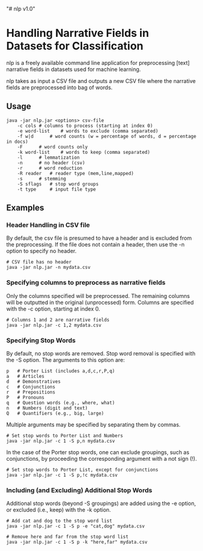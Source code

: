 "# nlp v1.0"

#  Handling Narrative Fields in Datasets for Classification

nlp is a freely available command line application for preprocessing [text] narrative fields in 
datasets used for machine learning.

nlp takes as input a CSV file and outputs a new CSV file where the narrative fields are
preprocessed into bag of words. 

## Usage

	java -jar nlp.jar <options> csv-file
		-c cols	# columns to process (starting at index 0)
		-e word-list	# words to exclude (comma separated)
		-f w|d		# word counts (w = percentage of words, d = percentage in docs)
		-F		# word counts only
		-k word-list	# words to keep (comma separated)
		-l		# lemmatization
		-n		# no header (csv)
		-r		# word reduction
		-R reader	# reader type (mem,line,mapped)
		-s		# stemming
		-S sflags	# stop word groups
		-t type		# input file type
		
## Examples

### Header Handling in CSV file

By default, the csv file is presumed to have a header and is excluded from the preprocessing.
If the file does not contain a header, then use the -n option to specify no header.

	# CSV file has no header
	java -jar nlp.jar -n mydata.csv

### Specifying columns to preprocess as narrative fields
	
Only the columns specified will be preprocessed. The remaining columns will be outputted in
the original (unprocessed) form. Columns are specified with the -c option, starting at index 0.

	# Columns 1 and 2 are narrative fields
	java -jar nlp.jar -c 1,2 mydata.csv
	
### Specifying Stop Words

By default, no stop words are removed. Stop word removal is specified with the -S option. The
arguments to this option are:

	p	# Porter List (includes a,d,c,r,P,q)
	a	# Articles
	d	# Demonstratives
	c	# Conjunctions
	r	# Prepositions
	P	# Pronouns
	q	# Question words (e.g., where, what)
	n 	# Numbers (digit and text)
	Q	# Quantifiers (e.g., big, large)
	
Multiple arguments may be specified by separating them by commas. 

	# Set stop words to Porter List and Numbers
	java -jar nlp.jar -c 1 -S p,n mydata.csv
	
In the case of the Porter stop words, one can exclude groupings, such as conjunctions, by 
proceeding the corresponding argument with a not sign (!).

	# Set stop words to Porter List, except for conjunctions
	java -jar nlp.jar -c 1 -S p,!c mydata.csv
	
### Including (and Excluding) Additional Stop Words

Additional stop words (beyond -S groupings) are added using the -e option, or excluded (i.e., keep)
with the -k option.

	# Add cat and dog to the stop word list
	java -jar nlp.jar -c 1 -S p -e "cat,dog" mydata.csv

	# Remove here and far from the stop word list
	java -jar nlp.jar -c 1 -S p -k "here,far" mydata.csv
	